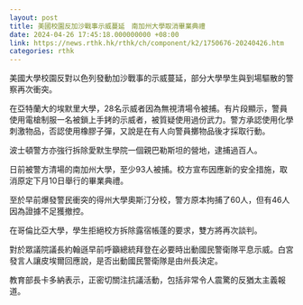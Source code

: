 ```yaml
---
layout: post
title: 美國校園反加沙戰事示威蔓延　南加州大學取消畢業典禮
date: 2024-04-26 17:45:18.000000000 +08:00
link: https://news.rthk.hk/rthk/ch/component/k2/1750676-20240426.htm
categories: rthk
---
```


美國大學校園反對以色列發動加沙戰事的示威蔓延，部分大學學生與到場驅散的警察再次衝突。

在亞特蘭大的埃默里大學，28名示威者因為無視清場令被捕。有片段顯示，警員使用電槍制服一名被鎖上手銬的示威者，被質疑使用過份武力。警方承認使用化學刺激物品，否認使用橡膠子彈，又說是在有人向警員擲物品後才採取行動。

波士頓警方亦強行拆除愛默生學院一個親巴勒斯坦的營地，逮捕過百人。

日前被警方清場的南加州大學，至少93人被捕。校方宣布因應新的安全措施，取消原定下月10日舉行的畢業典禮。

至於早前爆發警民衝突的得州大學奧斯汀分校，警方原本拘捕了60人，但有46人因為證據不足獲撤控。

在哥倫比亞大學，學生拒絕校方拆除露宿帳蓬的要求，雙方將再次談判。

對於眾議院議長約翰遜早前呼籲總統拜登在必要時出動國民警衛隊平息示威。白宮發言人讓皮埃爾回應說，是否出動國民警衛隊是由州長決定。

教育部長卡多納表示，正密切關注抗議活動，包括非常令人震驚的反猶太主義報道。

